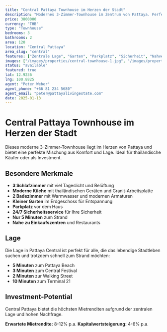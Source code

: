 ```yaml
---
title: "Central Pattaya Townhouse im Herzen der Stadt"
description: "Modernes 3-Zimmer-Townhouse im Zentrum von Pattaya. Perfekt für thailändische Käufer oder als Investment-Objekt mit hoher Rendite."
price: 3800000
currency: "THB"
type: "Townhouse"
bedrooms: 3
bathrooms: 2
area: 120
location: "Central Pattaya"
area_slug: "central"
features: ["Zentrale Lage", "Garten", "Parkplatz", "Sicherheit", "Nahverkehr", "Thai-Eigentum"]
images: ["/images/properties/central-townhouse-1.jpg", "/images/properties/central-townhouse-2.jpg"]
status: "available"
featured: true
lat: 12.9236
lng: 100.8825
agent: "Peter Weber"
agent_phone: "+66 81 234 5680"
agent_email: "peter@pattayalivingestate.com"
date: 2025-01-13
---
```


# Central Pattaya Townhouse im Herzen der Stadt

Dieses moderne 3-Zimmer-Townhouse liegt im Herzen von Pattaya und bietet eine perfekte Mischung aus Komfort und Lage. Ideal für thailändische Käufer oder als Investment.

## Besondere Merkmale

- **3 Schlafzimmer** mit viel Tageslicht und Belüftung
- **Moderne Küche** mit thailändischen Geräten und Granit-Arbeitsplatte
- **2 Badezimmer** mit Warmwasser und modernen Armaturen
- **Kleiner Garten** im Erdgeschoss für Entspannung
- **Parkplatz** vor dem Haus
- **24/7 Sicherheitsservice** für Ihre Sicherheit
- **Nur 5 Minuten** zum Strand
- **Nahe zu Einkaufszentren** und Restaurants

## Lage

Die Lage in Pattaya Central ist perfekt für alle, die das lebendige Stadtleben suchen und trotzdem schnell zum Strand möchten:

- **5 Minuten** zum Pattaya Beach
- **3 Minuten** zum Central Festival
- **2 Minuten** zur Walking Street
- **10 Minuten** zum Terminal 21

## Investment-Potential

Central Pattaya bietet die höchsten Mietrenditen aufgrund der zentralen Lage und hohen Nachfrage.

**Erwartete Mietrendite:** 8-12% p.a.
**Kapitalwertsteigerung:** 4-6% p.a.
